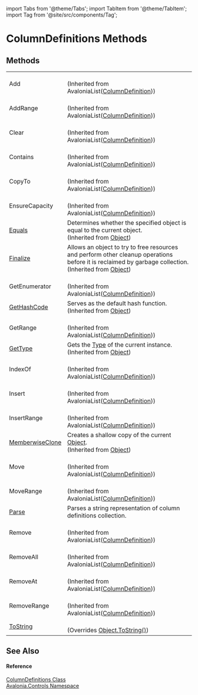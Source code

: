 import Tabs from '@theme/Tabs'; 
import TabItem from '@theme/TabItem'; 
import Tag from '@site/src/components/Tag'; 

# ColumnDefinitions Methods




## Methods
<table>
<tr>
<td>Add</td>
<td><br />(Inherited from AvaloniaList(<a href="T_Avalonia_Controls_ColumnDefinition">ColumnDefinition</a>))</td>
</tr>
<tr>
<td>AddRange</td>
<td><br />(Inherited from AvaloniaList(<a href="T_Avalonia_Controls_ColumnDefinition">ColumnDefinition</a>))</td>
</tr>
<tr>
<td>Clear</td>
<td><br />(Inherited from AvaloniaList(<a href="T_Avalonia_Controls_ColumnDefinition">ColumnDefinition</a>))</td>
</tr>
<tr>
<td>Contains</td>
<td><br />(Inherited from AvaloniaList(<a href="T_Avalonia_Controls_ColumnDefinition">ColumnDefinition</a>))</td>
</tr>
<tr>
<td>CopyTo</td>
<td><br />(Inherited from AvaloniaList(<a href="T_Avalonia_Controls_ColumnDefinition">ColumnDefinition</a>))</td>
</tr>
<tr>
<td>EnsureCapacity</td>
<td><br />(Inherited from AvaloniaList(<a href="T_Avalonia_Controls_ColumnDefinition">ColumnDefinition</a>))</td>
</tr>
<tr>
<td><a href="https://learn.microsoft.com/dotnet/api/system.object.equals#system-object-equals(system-object)" target="_blank" rel="noopener noreferrer">Equals</a></td>
<td>Determines whether the specified object is equal to the current object.<br />(Inherited from <a href="https://learn.microsoft.com/dotnet/api/system.object" target="_blank" rel="noopener noreferrer">Object</a>)</td>
</tr>
<tr>
<td><a href="https://learn.microsoft.com/dotnet/api/system.object.finalize" target="_blank" rel="noopener noreferrer">Finalize</a></td>
<td>Allows an object to try to free resources and perform other cleanup operations before it is reclaimed by garbage collection.<br />(Inherited from <a href="https://learn.microsoft.com/dotnet/api/system.object" target="_blank" rel="noopener noreferrer">Object</a>)</td>
</tr>
<tr>
<td>GetEnumerator</td>
<td><br />(Inherited from AvaloniaList(<a href="T_Avalonia_Controls_ColumnDefinition">ColumnDefinition</a>))</td>
</tr>
<tr>
<td><a href="https://learn.microsoft.com/dotnet/api/system.object.gethashcode" target="_blank" rel="noopener noreferrer">GetHashCode</a></td>
<td>Serves as the default hash function.<br />(Inherited from <a href="https://learn.microsoft.com/dotnet/api/system.object" target="_blank" rel="noopener noreferrer">Object</a>)</td>
</tr>
<tr>
<td>GetRange</td>
<td><br />(Inherited from AvaloniaList(<a href="T_Avalonia_Controls_ColumnDefinition">ColumnDefinition</a>))</td>
</tr>
<tr>
<td><a href="https://learn.microsoft.com/dotnet/api/system.object.gettype" target="_blank" rel="noopener noreferrer">GetType</a></td>
<td>Gets the <a href="https://learn.microsoft.com/dotnet/api/system.type" target="_blank" rel="noopener noreferrer">Type</a> of the current instance.<br />(Inherited from <a href="https://learn.microsoft.com/dotnet/api/system.object" target="_blank" rel="noopener noreferrer">Object</a>)</td>
</tr>
<tr>
<td>IndexOf</td>
<td><br />(Inherited from AvaloniaList(<a href="T_Avalonia_Controls_ColumnDefinition">ColumnDefinition</a>))</td>
</tr>
<tr>
<td>Insert</td>
<td><br />(Inherited from AvaloniaList(<a href="T_Avalonia_Controls_ColumnDefinition">ColumnDefinition</a>))</td>
</tr>
<tr>
<td>InsertRange</td>
<td><br />(Inherited from AvaloniaList(<a href="T_Avalonia_Controls_ColumnDefinition">ColumnDefinition</a>))</td>
</tr>
<tr>
<td><a href="https://learn.microsoft.com/dotnet/api/system.object.memberwiseclone" target="_blank" rel="noopener noreferrer">MemberwiseClone</a></td>
<td>Creates a shallow copy of the current <a href="https://learn.microsoft.com/dotnet/api/system.object" target="_blank" rel="noopener noreferrer">Object</a>.<br />(Inherited from <a href="https://learn.microsoft.com/dotnet/api/system.object" target="_blank" rel="noopener noreferrer">Object</a>)</td>
</tr>
<tr>
<td>Move</td>
<td><br />(Inherited from AvaloniaList(<a href="T_Avalonia_Controls_ColumnDefinition">ColumnDefinition</a>))</td>
</tr>
<tr>
<td>MoveRange</td>
<td><br />(Inherited from AvaloniaList(<a href="T_Avalonia_Controls_ColumnDefinition">ColumnDefinition</a>))</td>
</tr>
<tr>
<td><a href="M_Avalonia_Controls_ColumnDefinitions_Parse">Parse</a></td>
<td>Parses a string representation of column definitions collection.</td>
</tr>
<tr>
<td>Remove</td>
<td><br />(Inherited from AvaloniaList(<a href="T_Avalonia_Controls_ColumnDefinition">ColumnDefinition</a>))</td>
</tr>
<tr>
<td>RemoveAll</td>
<td><br />(Inherited from AvaloniaList(<a href="T_Avalonia_Controls_ColumnDefinition">ColumnDefinition</a>))</td>
</tr>
<tr>
<td>RemoveAt</td>
<td><br />(Inherited from AvaloniaList(<a href="T_Avalonia_Controls_ColumnDefinition">ColumnDefinition</a>))</td>
</tr>
<tr>
<td>RemoveRange</td>
<td><br />(Inherited from AvaloniaList(<a href="T_Avalonia_Controls_ColumnDefinition">ColumnDefinition</a>))</td>
</tr>
<tr>
<td><a href="M_Avalonia_Controls_ColumnDefinitions_ToString">ToString</a></td>
<td><br />(Overrides <a href="https://learn.microsoft.com/dotnet/api/system.object.tostring" target="_blank" rel="noopener noreferrer">Object.ToString()</a>)</td>
</tr>
</table>

## See Also


#### Reference
<a href="T_Avalonia_Controls_ColumnDefinitions">ColumnDefinitions Class</a>  
<a href="N_Avalonia_Controls">Avalonia.Controls Namespace</a>  

